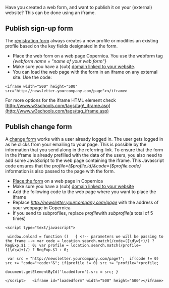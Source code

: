 Have you created a web form, and want to publish it on your (external)
website? This can be done using an iframe.

Publish sign-up form
--------------------

The [registration
form](./newsletter-sign-up-form)
always creates a new profile or modifies an existing profile based on
the key fields designated in the form.

-   Place the web form on a web page Copernica. You use the webform tag
    *{webform name = "name of your web form"}*
-   Make sure you have a (sub) [domain linked to your
    website](./link-domain-to-website).
-   You can load the web page with the form in an iframe on any external
    site. Use the code:

`<iframe width="500" height="500" src="http://newsletter.yourcompany.com/page"></iframe>`

For more options for the iframe HTML element check
[http://www.w3schools.com/tags/tag\_iframe.asp](http://www.w3schools.com/tags/tag_iframe.asp)

Publish change form
-------------------

A [change
form](./create-change-web-form) works
with a user already logged in. The user gets logged in as he clicks from
your emailing to your page. This is possible by the information that you
send along in the referring link. To ensure that the form in the iframe
is already prefilled with the data of the users, you also need to add
some JavaScript to the web page containing the iframe. This Javascript
code ensures that the *profile={\$profile.id}&code={\$profile.code}*
information is also passed to the page with the form.

-   [Place the
    form](./publish-your-web-form) on
    a web page in Copernica
-   Make sure you have a (sub) [domain linked to your
    website](./link-domain-to-website)
-   Add the following code to the web page where you want to place the
    iframe
-   Replace *http://newsletter.yourcompany.com/page* with the address of
    your webpage in Copernica
-   If you send to subprofiles, replace *profile*with *subprofile*(a
    total of 5 times)

`<script type="text/javascript">`

` window.onload = function ()   { <!-- parameters we will be passing to the frame --> var code = location.search.match(/code=([\d\w]+)/) ? RegExp.$1 : 0; var profile = location.search.match(/profile=([\d\w]+)/) ? RegExp.$1 : 0;`

` var src = "http://newsletter.yourcompany.com/page?";  if(code != 0) src += "code="+code+"&"; if(profile != 0) src += "profile="+profile;`

` document.getElementById('loadedform').src = src; } `

`</script>   <iframe id="loadedform" width="500" height="500"></iframe>`
